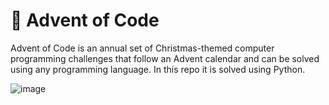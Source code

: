 # 🎄 Advent of Code

Advent of Code is an annual set of Christmas-themed computer programming challenges that follow an Advent calendar and can be solved using any programming language. In this repo it is solved using Python.


![image](https://user-images.githubusercontent.com/33430525/144194437-3698de80-768e-4641-9d00-afaf3d3ff797.png)
